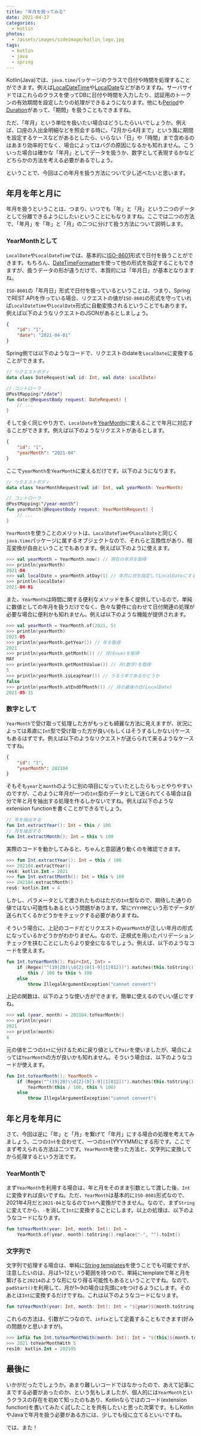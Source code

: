 ```yaml
---
title: "年月を扱ってみる"
date: 2021-04-27
categories: 
  - kotlin
photos:
  - /assets/images/sideimage/kotlin_logo.jpg
tags:
  - kotlin
  - java
  - spring
---
```


Kotlin(Java)では、`java.time`パッケージのクラスで日付や時間を処理することができます。例えば[LocalDateTime](https://docs.oracle.com/en/java/javase/11/docs/api/java.base/java/time/LocalDateTime.html)や[LocalDate](https://docs.oracle.com/en/java/javase/11/docs/api/java.base/java/time/LocalDate.html)などがありますね。サーバサイドではこれらのクラスを使ってDBに日付や時間を入力したり、認証用のトークンの有効期間を設定したりの処理ができるようになります。他にも[Period](https://docs.oracle.com/javase/8/docs/api/java/time/Period.html)や[Duration](https://docs.oracle.com/javase/8/docs/api/java/time/Duration.html)があって、「期間」を扱うこともできますね。

ただ、「年月」という単位を扱いたい場合はどうしたらいいでしょうか。例えば、口座の入出金明細などを照会する時に、「2月から4月まで」という風に期間を設定するケースなどがあるとしたら、いらない「日」や「時間」まで含めるのはあまり効率的でなく、場合によってはバグの原因になるかも知れません。こういった場合は確かな「年月」としてデータを扱うか、数字として表現するかなどどちらかの方法を考える必要があるでしょう。

ということで、今回はこの年月を扱う方法について少し述べたいと思います。

## 年月を年と月に

年月を扱うということは、つまり、いつでも「年」と「月」という二つのデータとして分離できるようにしたいということにもなりますね。ここでは二つの方法で、「年月」を「年」と「月」の二つに分けて扱う方法について説明します。

### YearMonthとして

`LocalDate`や`LocalDateTime`では、基本的に[ISO-8601](https://www.iso.org/iso-8601-date-and-time-format.html)形式で日付を扱うことができます。もちろん、[DateTimeFormatter](https://docs.oracle.com/en/java/javase/11/docs/api/java.base/java/time/format/DateTimeFormatter.html)を使って他の形式を指定することもできますが、扱うデータの形が違うだけで、本質的には「年月日」が基本となりますね。

`ISO-8601`の「年月日」形式で日付を扱っているということは、つまり、SpringでREST APIを作っている場合、リクエストの値が`ISO-8601`の形式を守っていれば`LocalDateTime`や`LocalDate`形式に自動変換されるということでもあります。例えば以下のようなリクエストのJSONがあるとしましょう。

```json
{
    "id": "1",
    "date": "2021-04-01"
}
```

Spring側では以下のようなコードで、リクエストのdateを`LocalDate`に変換することができます。

```kotlin
// リクエストボディ
data class DateRequest(val id: Int, val date: LocalDate)

// コントローラ
@PostMapping("/date")
fun date(@RequestBody request: DateRequest) {
    // ...
}
```

そして全く同じやり方で、`LocalDate`を[YearMonth](https://docs.oracle.com/javase/jp/8/docs/api/java/time/YearMonth.html)に変えることで年月に対応することができます。例えば以下のようなリクエストがあるとします。

```json
{
    "id": "1",
    "yearMonth": "2021-04"
}
```

ここで`yearMonth`を`YearMonth`に変えるだけです。以下のようになります。

```kotlin
// リクエストボディ
data class YearMonthRequest(val id: Int, val yearMonth: YearMonth)

// コントローラ
@PostMapping("/year-month")
fun yearMonth(@RequestBody request: YearMonthRequest) {
    // ...
}
```

`YearMonth`を使うことのメリットは、`LocalDateTime`や`LocalDate`と同じく`java.time`パッケージに属するオブジェクトなので、それらと互換性があり、相互変換が自由ということでもあります。例えば以下のように使えます。

```kotlin
>>> val yearMonth = YearMonth.now() // 現在の年月を取得
>>> println(yearMonth)
2021-04
>>> val localDate = yearMonth.atDay(1) // 年月に日を指定してLocalDateにする
>>> println(localDate)
2021-04-01
```

また、`YearMonth`は時間に関する便利なメソッドを多く提供しているので、単純に数値としての年月を扱うだけでなく、色々な要件に合わせて日付関連の処理が必要な場合に便利かも知れません。例えば以下のような機能が提供されます。

```kotlin
>>> val yearMonth = YearMonth.of(2021, 5)
>>> println(yearMonth)
2021-05
>>> println(yearMonth.getYear()) // 年を取得
2021
>>> println(yearMonth.getMonth()) // 月(Enum)を取得
MAY
>>> println(yearMonth.getMonthValue()) // 月(数字)を取得
5
>>> println(yearMonth.isLeapYear()) // うるう年であるかどうか
false
>>> println(yearMonth.atEndOfMonth()) // 月の最後の日(LocalDate)
2021-05-31
```

### 数字として

`YearMonth`で受け取って処理した方がもっとも綺麗な方法に見えますが、状況によっては素直に`Int`型で受け取った方が良い(もしくはそうするしかない)ケースもあるはずです。例えば以下のようなリクエストが送らられて来るようなケースですね。

```json
{
    "id": "1",
    "yearMonth": 202104
}
```

そもそも`year`と`month`のように別の項目になっていたとしたらもっとやりやすいのですが、このように年月が一つの`Int`型のデータとして送られてくる場合は自分で年と月を抽出する処理を作るしかないですね。例えば以下のようなextension functionを書くことができるでしょう。

```kotlin
// 年を抽出する
fun Int.extractYear(): Int = this / 100
// 月を抽出する
fun Int.extractMonth(): Int = this % 100
```

実際のコードを動かしてみると、ちゃんと意図通り動くのを確認できます。

```kotlin
>>> fun Int.extractYear(): Int = this / 100
>>> 202104.extractYear()
res4: kotlin.Int = 2021
>>> fun Int.extractMonth(): Int = this % 100
>>> 202104.extractMonth()
res6: kotlin.Int = 4
```

しかし、パラメータとして渡されたものはただの`Int`型なので、期待した通りの値ではない可能性もあるという問題があります。常に`YYYYMM`という形でデータが送られてくるかどうかをチェックする必要がありますね。

そういう場合に、上記のコードだとリクエストの`yearMonth`が正しい年月の形式になっているかどうかがわかりません。なので、正規式を用いたバリデーションチェックを挟むことにしたらより安全になるでしょう。例えば、以下のようなコードを使えます。

```kotlin
fun Int.toYearMonth(): Pair<Int, Int> =
    if (Regex("^(19|20)\\d{2}(0[1-9]|1[012])").matches(this.toString()))
        this / 100 to this % 100
    else
        throw IllegalArgumentException("cannot convert")
```

上記の関数は、以下のような使い方ができます。簡単に使えるのでいい感じですね。

```kotlin
>>> val (year, month) = 202104.toYearMonth()
>>> println(year)
2021
>>> println(month)
4
```

元の値を二つの`Int`に分けるために戻り値として`Pair`を使いましたが、場合によっては`YearMonth`の方が良いかも知れません。そういう場合は、以下のようなコードが使えます。

```kotlin
fun Int.toYearMonth(): YearMonth =
    if (Regex("^(19|20)\\d{2}(0[1-9]|1[012])").matches(this.toString()))
        YearMonth(this / 100, this % 100)
    else
        throw IllegalArgumentException("cannot convert")
```

## 年と月を年月に

さて、今回は逆に「年」と「月」を繋げて「年月」にする場合の処理を考えてみましょう。二つの`Int`を合わせて、一つの`Int`(YYYYMM)にする形です。ここでまず考えられる方法は二つです。`YearMonth`を使った方法と、文字列に変換してから処理するという方法です。

### YearMonthで

まず`YearMonth`を利用する場合は、年と月をそのまま引数として渡した後、`Int`に変換すれば良いですね。ただ、`YearMonth`は基本的に`ISO-8601`形式なので、2021年4月だと`2021-04`となるので`Int`へ変換ができません。なので、まず`String`に変えてから、`-`を消して`Int`に変換することにします。以上の処理は、以下のようなコードになります。

```kotlin
fun toYearMonth(year: Int, month: Int): Int = 
    YearMonth.of(year, month).toString().replace("-", "").toInt()
```

### 文字列で

文字列で処理する場合は、単純に[String templates](https://kotlinlang.org/docs/basic-types.html#string-templates)を使うことでも可能ですが、注意したいのは、月は1~12という範囲を持つので、単純にtemplateで年と月を繋げると`20214`のような形になり得る可能性もあるということですね。なので、`padStart()`を利用して、月が1~9の場合は先頭に`0`をつけるようにします。そのあとは`Int`に変換するだけですね。これは以下のようなコードになリます。

```kotlin
fun toYearMonth(year: Int, month: Int): Int = "${year}${month.toString().padStart(2, '0')}".toInt()
```

これらの方法は、引数が二つなので、`infix`として定義することもできます(好みの問題かと思いますが)。

```kotlin
>>> infix fun Int.toYearMonthWith(month: Int): Int = "${this}${month.toString().padStart(2, '0')}".toInt()
>>> 2021 toYearMonthWith 5
res10: kotlin.Int = 202105
```

## 最後に

いかがだったでしょうか。あまり難しいコードではなかったので、あえて記事にまでする必要があったのか、という気もしましたが、個人的には`YearMonth`というクラスの存在を初めて知ったのもあり、Kotlinならではのコード(extension function)を書いてみたく試したことを共有したいと思った次第です。もしKotlinやJavaで年月を扱う必要がある方には、少しでも役に立てるといいですね。

では、また！
